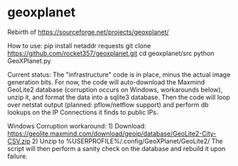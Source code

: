 # geoxplanet
Rebirth of https://sourceforge.net/projects/geoxplanet/

How to use:
pip install netaddr requests
git clone https://github.com/rocket357/geoxplanet.git
cd geoxplanet/src
python GeoXPlanet.py

Current status:
The "infrastructure" code is in place, minus the actual image generation bits.  For now, the code will auto-download
the Maxmind GeoLite2 database (corruption occurs on Windows, workarounds below), unzip it, and format the data into
a sqlite3 database.  Then the code will loop over netstat output (planned: pflow/netflow support) and perform db lookups
on the IP Connections it finds to public IPs.

Windows Corruption workaround:
    1) Download:  https://geolite.maxmind.com/download/geoip/database/GeoLite2-City-CSV.zip
    2) Unzip to %USERPROFILE%/.config/GeoXPlanet/GeoLite2/
The script will then perform a sanity check on the database and rebuild it upon failure.
